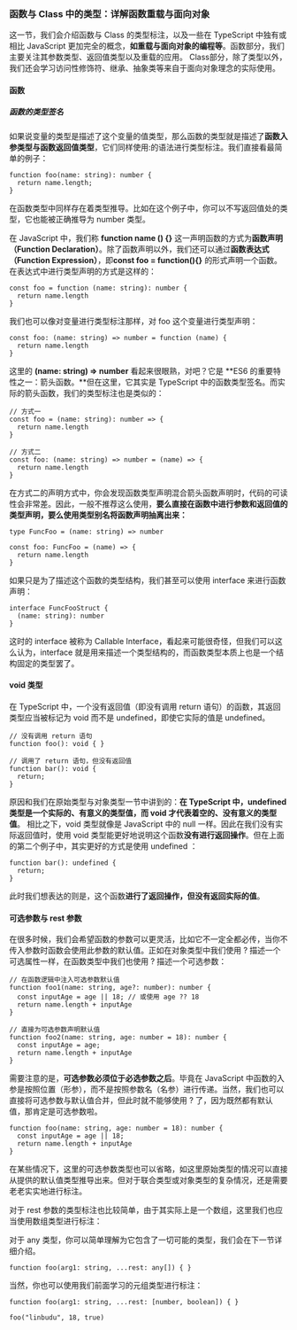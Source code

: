 ### 函数与 Class 中的类型：详解函数重载与面向对象
这一节，我们会介绍函数与 Class 的类型标注，以及一些在 TypeScript 中独有或相比 JavaScript 更加完全的概念，**如重载与面向对象的编程等**。函数部分，我们主要关注其参数类型、返回值类型以及重载的应用。 Class部分，除了类型以外，我们还会学习访问性修饰符、继承、抽象类等来自于面向对象理念的实际使用。
#### 函数
##### 函数的类型签名
如果说变量的类型是描述了这个变量的值类型，那么函数的类型就是描述了**函数入参类型与函数返回值类型**，它们同样使用:的语法进行类型标注。我们直接看最简单的例子：
```
function foo(name: string): number {
  return name.length;
}
```
在函数类型中同样存在着类型推导。比如在这个例子中，你可以不写返回值处的类型，它也能被正确推导为 number 类型。

在 JavaScript 中，我们称 **function name () {}** 这一声明函数的方式为**函数声明（Function Declaration）**。除了函数声明以外，我们还可以通过**函数表达式（Function Expression）**，即**const foo = function(){}** 的形式声明一个函数。在表达式中进行类型声明的方式是这样的：
```
const foo = function (name: string): number {
  return name.length
}
```
我们也可以像对变量进行类型标注那样，对 foo 这个变量进行类型声明：
```
const foo: (name: string) => number = function (name) {
  return name.length
}
```
这里的 **(name: string) => number** 看起来很眼熟，对吧？它是 **ES6 的重要特性之一：箭头函数。**但在这里，它其实是 TypeScript 中的函数类型签名。而实际的箭头函数，我们的类型标注也是类似的：
```
// 方式一
const foo = (name: string): number => {
  return name.length
}

// 方式二
const foo: (name: string) => number = (name) => {
  return name.length
}
```
在方式二的声明方式中，你会发现函数类型声明混合箭头函数声明时，代码的可读性会非常差。因此，一般不推荐这么使用，**要么直接在函数中进行参数和返回值的类型声明，要么使用类型别名将函数声明抽离出来：**
```
type FuncFoo = (name: string) => number

const foo: FuncFoo = (name) => {
  return name.length
}
```
如果只是为了描述这个函数的类型结构，我们甚至可以使用 interface 来进行函数声明：
```
interface FuncFooStruct {
  (name: string): number
}
```
这时的 interface 被称为 Callable Interface，看起来可能很奇怪，但我们可以这么认为，interface 就是用来描述一个类型结构的，而函数类型本质上也是一个结构固定的类型罢了。

#### void 类型
在 TypeScript 中，一个没有返回值（即没有调用 return 语句）的函数，其返回类型应当被标记为 void 而不是 undefined，即使它实际的值是 undefined。
```
// 没有调用 return 语句
function foo(): void { }

// 调用了 return 语句，但没有返回值
function bar(): void {
  return;
}
```
原因和我们在原始类型与对象类型一节中讲到的：**在 TypeScript 中，undefined 类型是一个实际的、有意义的类型值，而 void 才代表着空的、没有意义的类型值**。 相比之下，void 类型就像是 JavaScript 中的 null 一样。因此在我们没有实际返回值时，使用 void 类型能更好地说明这个函数**没有进行返回操作**。但在上面的第二个例子中，其实更好的方式是使用 undefined ：
```
function bar(): undefined {
  return;
}
```
此时我们想表达的则是，这个函数**进行了返回操作，但没有返回实际的值**。

#### 可选参数与 rest 参数
在很多时候，我们会希望函数的参数可以更灵活，比如它不一定全都必传，当你不传入参数时函数会使用此参数的默认值。正如在对象类型中我们使用 ? 描述一个可选属性一样，在函数类型中我们也使用 ? 描述一个可选参数：
```
// 在函数逻辑中注入可选参数默认值
function foo1(name: string, age?: number): number {
  const inputAge = age || 18; // 或使用 age ?? 18
  return name.length + inputAge
}

// 直接为可选参数声明默认值
function foo2(name: string, age: number = 18): number {
  const inputAge = age;
  return name.length + inputAge
}
```
需要注意的是，**可选参数必须位于必选参数之后**。毕竟在 JavaScript 中函数的入参是按照位置（形参），而不是按照参数名（名参）进行传递。当然，我们也可以直接将可选参数与默认值合并，但此时就不能够使用 ? 了，因为既然都有默认值，那肯定是可选参数啦。
```
function foo(name: string, age: number = 18): number {
  const inputAge = age || 18;
  return name.length + inputAge
}
```
在某些情况下，这里的可选参数类型也可以省略，如这里原始类型的情况可以直接从提供的默认值类型推导出来。但对于联合类型或对象类型的复杂情况，还是需要老老实实地进行标注。

对于 rest 参数的类型标注也比较简单，由于其实际上是一个数组，这里我们也应当使用数组类型进行标注：

对于 any 类型，你可以简单理解为它包含了一切可能的类型，我们会在下一节详细介绍。
```
function foo(arg1: string, ...rest: any[]) { }
```
当然，你也可以使用我们前面学习的元组类型进行标注：
```
function foo(arg1: string, ...rest: [number, boolean]) { }

foo("linbudu", 18, true)
```